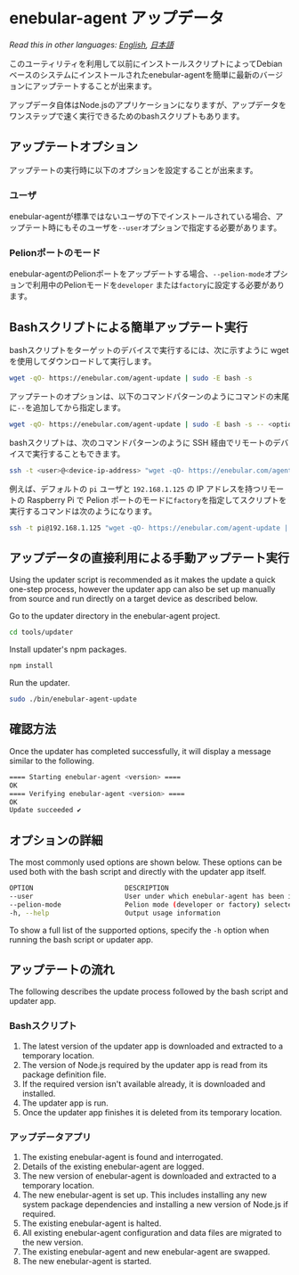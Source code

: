 
# enebular-agent アップデータ

*Read this in other languages: [English](README.md), [日本語](README.ja.md)*

このユーティリティを利用して以前にインストールスクリプトによってDebianベースのシステムにインストールされたenebular-agentを簡単に最新のバージョンにアップテートすることが出来ます。

アップデータ自体はNode.jsのアプリケーションになりますが、アップデータをワンステップで速く実行できるためのbashスクリプトもあります。

## アップテートオプション

アップテートの実行時に以下のオプションを設定することが出来ます。

### ユーザ

enebular-agentが標準ではないユーザの下でインストールされている場合、アップテート時にもそのユーザを`--user`オプションで指定する必要があります。

### Pelionポートのモード

enebular-agentのPelionポートをアップデートする場合、`--pelion-mode`オプションで利用中のPelionモードを`developer` または`factory`に設定する必要があります。

## Bashスクリプトによる簡単アップテート実行

bashスクリプトをターゲットのデバイスで実行するには、次に示すように wget を使用してダウンロードして実行します。

```sh
wget -qO- https://enebular.com/agent-update | sudo -E bash -s
```

アップテートのオプションは、以下のコマンドパターンのようにコマンドの末尾に`--`を追加してから指定します。

```sh
wget -qO- https://enebular.com/agent-update | sudo -E bash -s -- <option>
```

bashスクリプトは、次のコマンドパターンのように SSH 経由でリモートのデバイスで実行することもできます。

```sh
ssh -t <user>@<device-ip-address> "wget -qO- https://enebular.com/agent-update | sudo -E bash -s"
```

例えば、デフォルトの `pi` ユーザと `192.168.1.125` の IP アドレスを持つリモートの Raspberry Pi で Pelion ポートのモードに`factory`を指定してスクリプトを実行するコマンドは次のようになります。

```sh
ssh -t pi@192.168.1.125 "wget -qO- https://enebular.com/agent-update | sudo -E bash -s -- --pelion-mode=factory"
```

## アップデータの直接利用による手動アップテート実行

Using the updater script is recommended as it makes the update a quick one-step process, however the updater app can also be set up manually from source and run directly on a target device as described below.

Go to the updater directory in the enebular-agent project.

```sh
cd tools/updater
```

Install updater's npm packages.

```sh
npm install
```

Run the updater.

```sh
sudo ./bin/enebular-agent-update
```

## 確認方法

Once the updater has completed successfully, it will display a message similar to the following.

```sh
==== Starting enebular-agent <version> ====
OK
==== Verifying enebular-agent <version> ====
OK
Update succeeded ✔

```

## オプションの詳細

The most commonly used options are shown below. These options can be used both with the bash script and directly with the updater app itself.

```sh
OPTION                       DESCRIPTION	
--user                       User under which enebular-agent has been installed
--pelion-mode                Pelion mode (developer or factory) selected when enebular-agent was installed
-h, --help                   Output usage information
```

To show a full list of the supported options, specify the `-h` option when running the bash script or updater app.

## アップテートの流れ

The following describes the update process followed by the bash script and updater app.

### Bashスクリプト

1. The latest version of the updater app is downloaded and extracted to a temporary location.
1. The version of Node.js required by the updater app is read from its package definition file.
1. If the required version isn't available already, it is downloaded and installed.
1. The updater app is run.
1. Once the updater app finishes it is deleted from its temporary location.

### アップデータアプリ

1. The existing enebular-agent is found and interrogated.
1. Details of the existing enebular-agent are logged.
1. The new version of enebular-agent is downloaded and extracted to a temporary location.
1. The new enebular-agent is set up. This includes installing any new system package dependencies and installing a new version of Node.js if required.
1. The existing enebular-agent is halted.
1. All existing enebular-agent configuration and data files are migrated to the new version.
1. The existing enebular-agent and new enebular-agent are swapped.
1. The new enebular-agent is started.
